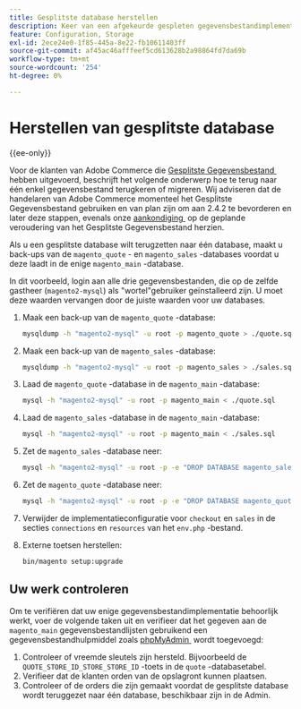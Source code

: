```yaml
---
title: Gesplitste database herstellen
description: Keer van een afgekeurde gespleten gegevensbestandimplementatie aan één enkele gegevensbestandimplementatie terug.
feature: Configuration, Storage
exl-id: 2ece24e0-1f85-445a-8e22-fb10611403ff
source-git-commit: af45ac46afffeef5cd613628b2a98864fd7da69b
workflow-type: tm+mt
source-wordcount: '254'
ht-degree: 0%

---
```


# Herstellen van gesplitste database

{{ee-only}}

Voor de klanten van Adobe Commerce die [&#x200B; Gesplitste Gegevensbestand &#x200B;](multi-master.md) hebben uitgevoerd, beschrijft het volgende onderwerp hoe te terug naar één enkel gegevensbestand terugkeren of migreren. Wij adviseren dat de handelaren van Adobe Commerce momenteel het Gesplitste Gegevensbestand gebruiken en van plan zijn om aan 2.4.2 te bevorderen en later deze stappen, evenals onze [&#x200B; aankondiging &#x200B;](https://community.magento.com/t5/Magento-DevBlog/Deprecation-of-Split-Database-in-Magento-Commerce/ba-p/465187) op de geplande veroudering van het Gesplitste Gegevensbestand herzien.

Als u een gesplitste database wilt terugzetten naar één database, maakt u back-ups van de `magento_quote` - en `magento_sales` -databases voordat u deze laadt in de enige `magento_main` -database.

In dit voorbeeld, login aan alle drie gegevensbestanden, die op de zelfde gastheer (`magento2-mysql`) als &quot;wortel&quot;gebruiker geïnstalleerd zijn. U moet deze waarden vervangen door de juiste waarden voor uw databases.

1. Maak een back-up van de `magento_quote` -database:

   ```bash
   mysqldump -h "magento2-mysql" -u root -p magento_quote > ./quote.sql
   ```

1. Maak een back-up van de `magento_sales` -database:

   ```bash
   mysqldump -h "magento2-mysql" -u root -p magento_sales > ./sales.sql
   ```

1. Laad de `magento_quote` -database in de `magento_main` -database:

   ```bash
   mysql -h "magento2-mysql" -u root -p magento_main < ./quote.sql
   ```

1. Laad de `magento_sales` -database in de `magento_main` -database:

   ```bash
   mysql -h "magento2-mysql" -u root -p magento_main < ./sales.sql
   ```

1. Zet de `magento_sales` -database neer:

   ```bash
   mysql -h "magento2-mysql" -u root -p -e "DROP DATABASE magento_sales;"
   ```

1. Zet de `magento_quote` -database neer:

   ```bash
   mysql -h "magento2-mysql" -u root -p -e "DROP DATABASE magento_quote;"
   ```

1. Verwijder de implementatieconfiguratie voor `checkout` en `sales` in de secties `connections` en `resources` van het `env.php` -bestand.
1. Externe toetsen herstellen:

   ```bash
   bin/magento setup:upgrade
   ```

## Uw werk controleren

Om te verifiëren dat uw enige gegevensbestandimplementatie behoorlijk werkt, voer de volgende taken uit en verifieer dat het gegeven aan de `magento_main` gegevensbestandlijsten gebruikend een gegevensbestandhulpmiddel zoals [&#x200B; phpMyAdmin &#x200B;](../../installation/prerequisites/optional-software.md#phpmyadmin) wordt toegevoegd:

1. Controleer of vreemde sleutels zijn hersteld. Bijvoorbeeld de `QUOTE_STORE_ID_STORE_STORE_ID` -toets in de `quote` -databasetabel.
1. Verifieer dat de klanten orden van de opslagront kunnen plaatsen.
1. Controleer of de orders die zijn gemaakt voordat de gesplitste database wordt teruggezet naar één database, beschikbaar zijn in de Admin.
